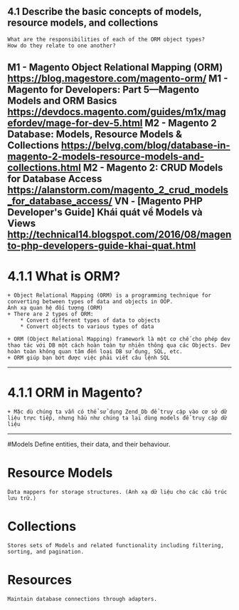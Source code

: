 ## 4.1 Describe the basic concepts of models, resource models, and collections
	What are the responsibilities of each of the ORM object types?
	How do they relate to one another?

M1 - Magento Object Relational Mapping (ORM)
	https://blog.magestore.com/magento-orm/
M1 - Magento for Developers: Part 5—Magento Models and ORM Basics
	https://devdocs.magento.com/guides/m1x/magefordev/mage-for-dev-5.html
M2 - Magento 2 Database: Models, Resource Models & Collections
	https://belvg.com/blog/database-in-magento-2-models-resource-models-and-collections.html
M2 - Magento 2: CRUD Models for Database Access
	https://alanstorm.com/magento_2_crud_models_for_database_access/
VN - [Magento PHP Developer's Guide] Khái quát về Models và Views
	http://technical14.blogspot.com/2016/08/magento-php-developers-guide-khai-quat.html
----------------------------------------------------------------------------

# 4.1.1 What is ORM?
	+ Object Relational Mapping (ORM) is a programming technique for converting between types of data and objects in OOP.
	Ánh xạ quan hệ đối tượng (ORM)
	+ There are 2 types of ORM:
		* Convert different types of data to objects
		* Convert objects to various types of data

	+ ORM (Object Relational Mapping) framework là một cơ chế cho phép dev thao tác với DB một cách hoàn toàn tự nhiên thông qua các Objects. Dev hoàn toàn không quan tâm đến loại DB sử dụng, SQL, etc.
	+ ORM giúp bạn bớt được việc phải viết câu lệnh SQL
----------------------------------------------------------------------------

# 4.1.1 ORM in Magento?
	+ Mặc dù chúng ta vẫn có thể sử dụng Zend_Db để truy cập vào cơ sở dữ liệu trực tiếp, nhưng hầu như chúng ta lại dùng models để truy cập dữ liệu
----------------------------------------------------------------------------

#Models
	Define entities, their data, and their behaviour.

# Resource Models
	Data mappers for storage structures. (Ánh xạ dữ liệu cho các cấu trúc lưu trữ.)

# Collections
	Stores sets of Models and related functionality including filtering, sorting, and pagination.

# Resources
	Maintain database connections through adapters.